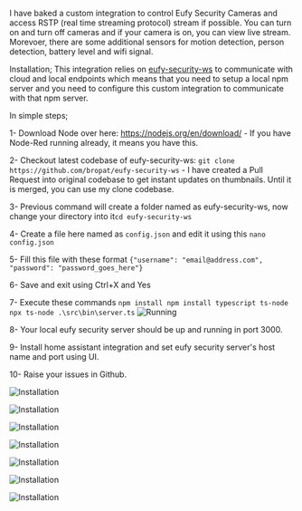 I have baked a custom integration to control Eufy Security Cameras and access RSTP (real time streaming protocol) stream if possible. You can turn on and turn off cameras and if your camera is on, you can view live stream. Morevoer, there are some additional sensors for motion detection, person detection, battery level and wifi signal.

Installation;
 This integration relies on [eufy-security-ws](https://github.com/bropat/eufy-security-ws) to communicate with cloud and local endpoints which means that you need to setup a local npm server and you need to configure this custom integration to communicate with that npm server.

 In simple steps;
 
 1- Download Node over here: https://nodejs.org/en/download/ - If you have Node-Red running already, it means you have this.
 
 2- Checkout latest codebase of eufy-security-ws: `git clone https://github.com/bropat/eufy-security-ws` - I have created a Pull Request into original codebase to get instant updates on thumbnails. Until it is merged, you can use my clone codebase.
 
 3- Previous command will create a folder named as eufy-security-ws, now change your directory into it`cd eufy-security-ws`
 
 4- Create a file here named as `config.json` and edit it using this `nano config.json`
 
 5- Fill this file with these format `{"username": "email@address.com", "password": "password_goes_here"}`
 
 6- Save and exit using Ctrl+X and Yes
 
 7- Execute these commands
    ```
    npm install
    npm install typescript ts-node
    npx ts-node .\src\bin\server.ts
    ```
![Running](https://github.com/fuatakgun/eufy_security/blob/master/eufy0.PNG?raw=true)
    
8- Your local eufy security server should be up and running in port 3000.

9- Install home assistant integration and set eufy security server's host name and port using UI.

10- Raise your issues in Github. 

![Installation](https://github.com/fuatakgun/eufy_security/blob/master/eufy1.PNG?raw=true)

![Installation](https://github.com/fuatakgun/eufy_security/blob/master/eufy2.PNG?raw=true)

![Installation](https://github.com/fuatakgun/eufy_security/blob/master/eufy3.PNG?raw=true)

![Installation](https://github.com/fuatakgun/eufy_security/blob/master/eufy4.PNG?raw=true)

![Installation](https://github.com/fuatakgun/eufy_security/blob/master/eufy5.PNG?raw=true)

![Installation](https://github.com/fuatakgun/eufy_security/blob/master/stream.PNG?raw=true)

![Installation](https://github.com/fuatakgun/eufy_security/blob/master/motion%20detected.PNG?raw=true)
